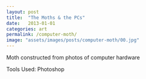 ```yaml
---
layout: post
title:  "The Moths & the PCs"
date:   2013-01-01
categories: art
permalink: /computer-moth/
image: "assets/images/posts/computer-moth/00.jpg"
---
```


<p class="post--full__excerpt">
	Moth constructed from photos of computer hardware
</p>

Tools Used: Photoshop